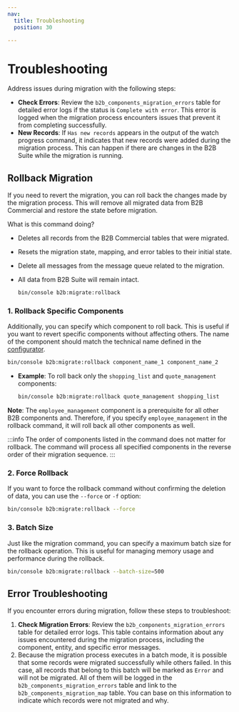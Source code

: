 ```yaml
---
nav:
  title: Troubleshooting
  position: 30

---
```


# Troubleshooting

Address issues during migration with the following steps:

- **Check Errors**: Review the `b2b_components_migration_errors` table for detailed error logs if the status is `Complete with error`. This error is logged when the migration process encounters issues that prevent it from completing successfully.
- **New Records**: If `Has new records` appears in the output of the watch progress command, it indicates that new records were added during the migration process. This can happen if there are changes in the B2B Suite while the migration is running.

## Rollback Migration

If you need to revert the migration, you can roll back the changes made by the migration process. This will remove all migrated data from B2B Commercial and restore the state before migration.

What is this command doing?

- Deletes all records from the B2B Commercial tables that were migrated.
- Resets the migration state, mapping, and error tables to their initial state.
- Delete all messages from the message queue related to the migration.
- All data from B2B Suite will remain intact.

  ```bash
  bin/console b2b:migrate:rollback
  ```

### 1. Rollback Specific Components

Additionally, you can specify which component to roll back. This is useful if you want to revert specific components without affecting others. The name of the component should match the technical name defined in the [configurator](../concept/technical-terms-and-concepts.md#configurator).

  ```bash
  bin/console b2b:migrate:rollback component_name_1 component_name_2
  ```

- **Example**: To roll back only the `shopping_list` and `quote_management` components:

  ```bash
  bin/console b2b:migrate:rollback quote_management shopping_list
  ```

**Note**: The `employee_management` component is a prerequisite for all other B2B components and. Therefore, if you specify `employee_management` in the rollback command, it will roll back all other components as well.

:::info
The order of components listed in the command does not matter for rollback. The command will process all specified components in the reverse order of their migration sequence.
:::

### 2. Force Rollback

If you want to force the rollback command without confirming the deletion of data, you can use the `--force` or `-f` option:

```bash
bin/console b2b:migrate:rollback --force
```

### 3. Batch Size

Just like the migration command, you can specify a maximum batch size for the rollback operation. This is useful for managing memory usage and performance during the rollback.

```bash
bin/console b2b:migrate:rollback --batch-size=500
```

## Error Troubleshooting

If you encounter errors during migration, follow these steps to troubleshoot:

1. **Check Migration Errors**: Review the `b2b_components_migration_errors` table for detailed error logs. This table contains information about any issues encountered during the migration process, including the component, entity, and specific error messages.
2. Because the migration process executes in a batch mode, it is possible that some records were migrated successfully while others failed. In this case, all records that belong to this batch will be marked as `Error` and will not be migrated. All of them will be logged in the `b2b_components_migration_errors` table and link to the `b2b_components_migration_map` table. You can base on this information to indicate which records were not migrated and why.
